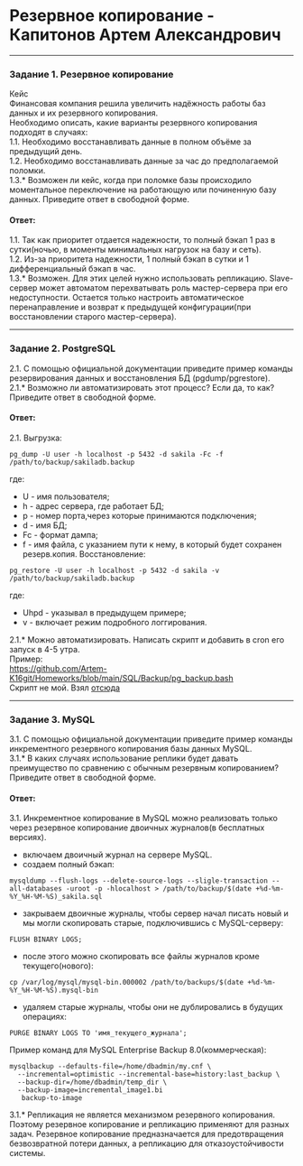 # Резервное копирование - Капитонов Артем Александрович





---

### Задание 1.  Резервное копирование
Кейс  
Финансовая компания решила увеличить надёжность работы баз данных и их резервного копирования.  
Необходимо описать, какие варианты резервного копирования подходят в случаях:  
1.1. Необходимо восстанавливать данные в полном объёме за предыдущий день.  
1.2. Необходимо восстанавливать данные за час до предполагаемой поломки.  
1.3.* Возможен ли кейс, когда при поломке базы происходило моментальное переключение на работающую или починенную базу данных.
Приведите ответ в свободной форме.  
#### Ответ: 
1.1. Так как приоритет отдается надежности, то полный бэкап 1 раз в сутки(ночью, в моменты минимальных нагрузок на базу и сеть).  
1.2. Из-за приоритета надежности, 1 полный бэкап в сутки и 1 дифференциальный бэкап в час.  
1.3.* Возможен. Для этих целей нужно использовать репликацию. Slave-сервер может автоматом перехватывать роль мастер-сервера  при его недоступности.
Остается только настроить автоматическое перенаправление и возврат к предыдущей конфигурации(при восстановлении старого мастер-сервера).

 

---

### Задание 2. PostgreSQL
2.1. С помощью официальной документации приведите пример команды резервирования данных и восстановления БД (pgdump/pgrestore).  
2.1.* Возможно ли автоматизировать этот процесс? Если да, то как?  
Приведите ответ в свободной форме. 
#### Ответ:  

2.1. 
Выгрузка:
```
pg_dump -U user -h localhost -p 5432 -d sakila -Fc -f /path/to/backup/sakiladb.backup
```
где:
- U - имя пользователя;  
- h - адрес сервера, где работает БД;
- p - номер порта,через которые принимаются подключения;
- d - имя БД;
- Fc - формат дампа;
- f - имя файла, с указанием пути к нему, в который будет сохранен резерв.копия.
Восстановление:
```
pg_restore -U user -h localhost -p 5432 -d sakila -v /path/to/backup/sakiladb.backup
```
где:  
- Uhpd - указывал в предыдущем примере;  
- v - включает режим подробного логгирования.

2.1.*
Можно автоматизировать. Написать скрипт и добавить в cron  его запуск в 4-5 утра.  
Пример:  
https://github.com/Artem-K16git/Homeworks/blob/main/SQL/Backup/pg_backup.bash  
Скрипт не мой.
Взял [отсюда](https://habr.com/ru/articles/595641/)


---


### Задание 3. MySQL
3.1. С помощью официальной документации приведите пример команды инкрементного резервного копирования базы данных MySQL.  
3.1.* В каких случаях использование реплики будет давать преимущество по сравнению с обычным резервным копированием?  
Приведите ответ в свободной форме.  
 #### Ответ:  
3.1. Инкрементное копирование в MySQL можно реализовать только через резервное копирование двоичных журналов(в бесплатных версиях). 
- включаем двоичный журнал на сервере MySQL.
- создаем полный бэкап:
```
mysqldump --flush-logs --delete-source-logs --sligle-transaction --all-databases -uroot -p -hlocalhost > /path/to/backup/$(date +%d-%m-%Y_%H-%M-%S)_sakila.sql
```
- закрываем двоичные журналы, чтобы сервер начал писать новый и мы могли скопировать старые, подключившись с MySQL-серверу:
```
FLUSH BINARY LOGS;
```
- после этого можно скопировать все файлы журналов кроме текущего(нового):
```
cp /var/log/mysql/mysql-bin.000002 /path/to/backups/$(date +%d-%m-%Y_%H-%M-%S).mysql-bin
```
- удаляем старые журналы, чтобы они не дублировались в будущих операциях:
```
PURGE BINARY LOGS TO 'имя_текущего_журнала';
```
Пример команд для MySQL Enterprise Backup 8.0(коммерческая):
```
mysqlbackup --defaults-file=/home/dbadmin/my.cnf \
  --incremental=optimistic --incremental-base=history:last_backup \
  --backup-dir=/home/dbadmin/temp_dir \
  --backup-image=incremental_image1.bi 
   backup-to-image
```

3.1.*
Репликация не является механизмом резервного копирования.  
Поэтому резервное копирование и репликацию применяют для разных задач.
Резервное копирование предназначается для предотвращения безвозвратной потери данных, а репликацию для отказоустойчивости системы.



